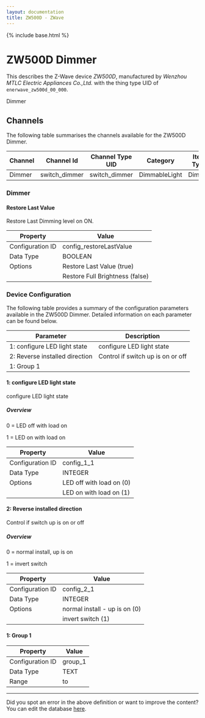 ```yaml
---
layout: documentation
title: ZW500D - ZWave
---
```


{% include base.html %}

# ZW500D Dimmer

This describes the Z-Wave device *ZW500D*, manufactured by *Wenzhou MTLC Electric Appliances Co.,Ltd.* with the thing type UID of ```enerwave_zw500d_00_000```. 

Dimmer


## Channels
The following table summarises the channels available for the ZW500D Dimmer.

| Channel | Channel Id | Channel Type UID | Category | Item Type |
|---------|------------|------------------|----------|-----------|
| Dimmer | switch_dimmer | switch_dimmer | DimmableLight | Dimmer |


### Dimmer

#### Restore Last Value

Restore Last Dimming level on ON.


| Property         | Value    |
|------------------|----------|
| Configuration ID | config_restoreLastValue |
| Data Type        | BOOLEAN || Default Value | true |
| Options | Restore Last Value (true) |
|  | Restore Full Brightness (false) |


### Device Configuration
The following table provides a summary of the configuration parameters available in the ZW500D Dimmer.
Detailed information on each parameter can be found below.

| Parameter   | Description |
|-------------|-------------|
| 1: configure LED light state | configure LED light state |
| 2: Reverse installed direction | Control if switch up is on or off |
| 1: Group 1 |  |


#### 1: configure LED light state

configure LED light state  


##### Overview 

0 = LED off with load on

1 = LED on with load on


| Property         | Value    |
|------------------|----------|
| Configuration ID | config_1_1 |
| Data Type        | INTEGER || Default Value | 0 |
| Options | LED off with load on (0) |
|  | LED on with load on (1) |


#### 2: Reverse installed direction

Control if switch up is on or off  


##### Overview 

0 = normal install, up is on

1 = invert switch


| Property         | Value    |
|------------------|----------|
| Configuration ID | config_2_1 |
| Data Type        | INTEGER || Default Value | 0 |
| Options | normal install - up is on (0) |
|  | invert switch (1) |


#### 1: Group 1


| Property         | Value    |
|------------------|----------|
| Configuration ID | group_1 |
| Data Type        | TEXT |
| Range |  to  |


---

Did you spot an error in the above definition or want to improve the content?
You can edit the database [here](http://www.cd-jackson.com/index.php/zwave/zwave-device-database/zwave-device-list/devicesummary/299).
